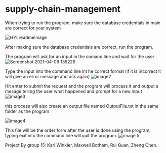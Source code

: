 # supply-chain-management

When trying to run the program, make sure the database credentials in main are correct for your system

![HYLreadmeImage](https://user-images.githubusercontent.com/39600307/114244158-35414900-994b-11eb-9412-f4d87d7c0b1d.png)

After making sure the database credentials are correct, run the program.

The program will ask for an input in the comand line and wait for the user
![Screenshot 2021-04-09 155229](https://user-images.githubusercontent.com/39600307/114244399-9d902a80-994b-11eb-8fb6-86e6c9421bbb.png)

Type the input into the command line int he correct format (if it is incorrect it will give an error message and ask again)
![image2](https://user-images.githubusercontent.com/39600307/114245001-ccf36700-994c-11eb-86f7-b23b78d7da78.png)

Hit enter to submit the request and the program will process it and output a mesage telling the user what happened 
and prompt for a new input
![image3](https://user-images.githubusercontent.com/39600307/114245087-f7452480-994c-11eb-8b2a-f9a12a0704b3.png)

this process will also create an output file named OutputFile.txt in the same folder as the program

![image4](https://user-images.githubusercontent.com/39600307/114245860-80a92680-994e-11eb-8863-9c4903a46529.png)

This file will be the order form
after the user is done using the program, typing exit into the command line will quit the program.
![image 5](https://user-images.githubusercontent.com/39600307/114246071-eeede900-994e-11eb-9d56-db856e8b937a.png)

Project By group 15:
Karl Winkler,
Maxwell Botham,
Rui Guan,
Zheng Chen.

